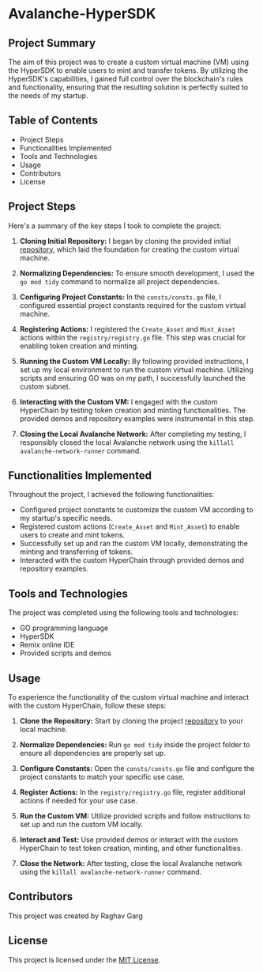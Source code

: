 # Avalanche-HyperSDK

## Project Summary

The aim of this project was to create a custom virtual machine (VM) using the HyperSDK to enable users to mint and transfer tokens. By utilizing the HyperSDK's capabilities, I gained full control over the blockchain's rules and functionality, ensuring that the resulting solution is perfectly suited to the needs of my startup.

## Table of Contents

- Project Steps
- Functionalities Implemented
- Tools and Technologies
- Usage
- Contributors
- License

## Project Steps

Here's a summary of the key steps I took to complete the project:

1. **Cloning Initial Repository:** I began by cloning the provided initial [repository](https://github.com/metacrafters/tokenvm), which laid the foundation for creating the custom virtual machine.

2. **Normalizing Dependencies:** To ensure smooth development, I used the `go mod tidy` command to normalize all project dependencies.

3. **Configuring Project Constants:** In the `consts/consts.go` file, I configured essential project constants required for the custom virtual machine.

4. **Registering Actions:** I registered the `Create_Asset` and `Mint_Asset` actions within the `registry/registry.go` file. This step was crucial for enabling token creation and minting.

5. **Running the Custom VM Locally:** By following provided instructions, I set up my local environment to run the custom virtual machine. Utilizing scripts and ensuring GO was on my path, I successfully launched the custom subnet.

6. **Interacting with the Custom VM:** I engaged with the custom HyperChain by testing token creation and minting functionalities. The provided demos and repository examples were instrumental in this step.

7. **Closing the Local Avalanche Network:** After completing my testing, I responsibly closed the local Avalanche network using the `killall avalanche-network-runner` command.

## Functionalities Implemented

Throughout the project, I achieved the following functionalities:

- Configured project constants to customize the custom VM according to my startup's specific needs.
- Registered custom actions (`Create_Asset` and `Mint_Asset`) to enable users to create and mint tokens.
- Successfully set up and ran the custom VM locally, demonstrating the minting and transferring of tokens.
- Interacted with the custom HyperChain through provided demos and repository examples.

## Tools and Technologies

The project was completed using the following tools and technologies:

- GO programming language
- HyperSDK
- Remix online IDE
- Provided scripts and demos

## Usage

To experience the functionality of the custom virtual machine and interact with the custom HyperChain, follow these steps:

1. **Clone the Repository:** Start by cloning the project [repository](https://github.com/metacrafters/tokenvm) to your local machine.

2. **Normalize Dependencies:** Run `go mod tidy` inside the project folder to ensure all dependencies are properly set up.

3. **Configure Constants:** Open the `consts/consts.go` file and configure the project constants to match your specific use case.

4. **Register Actions:** In the `registry/registry.go` file, register additional actions if needed for your use case.

5. **Run the Custom VM:** Utilize provided scripts and follow instructions to set up and run the custom VM locally.

6. **Interact and Test:** Use provided demos or interact with the custom HyperChain to test token creation, minting, and other functionalities.

7. **Close the Network:** After testing, close the local Avalanche network using the `killall avalanche-network-runner` command.

## Contributors

This project was created by Raghav Garg

## License

This project is licensed under the [MIT License](../LICENSE).
